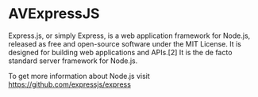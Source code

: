 # AVExpressJS
Express.js, or simply Express, is a web application framework for Node.js, released as free and open-source software under the MIT License. It is designed for building web applications and APIs.[2] It is the de facto standard server framework for Node.js.

To get more information about Node.js visit https://github.com/expressjs/express

